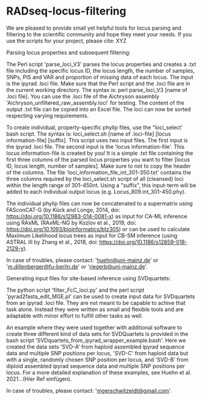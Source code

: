 # RADseq-locus-filtering

We are pleased to provide small yet helpful tools for locus parsing and filtering to the scientific community and hope they meet your needs.
If you use the scripts for your project, please cite: XYZ



Parsing locus properties and subsequent filtering:

The Perl script 'parse_loci_V3' parses the locus properties and creates a .txt file including the specific locus ID, the locus length, the number of samples, SNPs, PIS and VAR and proportion of missing data of each locus. The input is the ipyrad .loci file. Make sure that the Perl script and the .loci file are in the current working directory. The syntax is: perl parse_loci_V3 [name of .loci file]. You can use the .loci file of the Aichryson assembly 'Aichryson_unfiltered_raw_assembly.loci' for testing. The content of the output .txt file can be copied into an Excel file. The loci can now be sorted respecting varying requirements. 

To create individual, property-specific phylip files, use the "loci_select' bash script. The syntax is: loci_select.sh [name of .loci-file] [locus information-file] [suffix]. This script uses two input files. The first input is the ipyrad .loci file. The second input is the 'locus information-file'. This locus information-file is created by you! It is a simple .txt file containing the first three columns of the parsed locus properties you want to filter [locus ID, locus length, number of samples]. Make sure to not to copy the header of the columns. The file 'loci_information_file_int_301-350.txt' contains the three columns required by the loci_select.sh script of all (cleansed) loci within the length range of 301-450nt. Using a "suffix", this input-term will be added to each individual output locus (e.g. Locus_809.int_301-450.phy). 

The individual phylip files can now be concatenated to a supermatrix using FASconCAT-G (by Kück and Longo, 2014, doi: https://doi.org/10.1186/s12983-014-0081-x) as input for CA-ML inference using RAxML (RAxML-NG by Kozlov et al., 2019, doi: https://doi.org/10.1093/bioinformatics/btz305) or can be used to calculate Maximum Likelihood locus trees as input for CB-SM inference (using ASTRAL III by Zhang et al., 2018, doi: https://doi.org/10.1186/s12859-018-2129-y). 

In case of troubles, please contact: 'huehn@uni-mainz.de' or 'm.dillenberger@fu-berlin.de' or 'riegerb@uni-mainz.de'.


Generating input files for site-based inference using SVDquartets:

The python script 'filter_FcC_loci.py' and the perl script 'pyrad2fasta_edit_MGE.pl' can be used to create input data for SVDquartets from an ipyrad .loci file. They are not meant to be capable to achive that task alone. Instead they were written as small and flexible tools and are adaptable with minor effort to fulfill other tasks as well. 

An example where they were used together with additional software to create three different kind of data sets for SVDQuartets is provided in the bash script 'SVDquartets_from_ipyrad_wrapper_example.bash'. Here we created the data sets 'SVD-A' from haploid assembled ipyrad sequence data and multiple SNP positions per locus, 'SVD-C' from haploid data but with a single, randomly chosen SNP position per locus, and 'SVD-B' from diploid assembled ipyrad sequence data and multiple SNP positions per locus. For a more detailed explanation of these examples, see Huehn et al. 2021...(Hier Ref einfügen).

In case of troubles, please contact: 'mgerschwitzeidt@gmail.com'.



